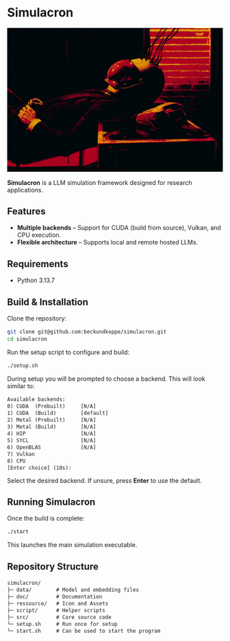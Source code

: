 # Simulacron

<p align="center">
   <img alt="" src="resources/banner.png" width="512" />
</p>

**Simulacron** is a LLM simulation framework designed for research applications.

## Features

* **Multiple backends** – Support for CUDA (build from source), Vulkan, and CPU execution.
* **Flexible architecture** – Supports local and remote hosted LLMs.

## Requirements

* Python 3.13.7

## Build & Installation

Clone the repository:

```bash
git clone git@github.com:beckundkoppe/simulacron.git
cd simulacron
```

Run the setup script to configure and build:

```bash
./setup.sh
```

During setup you will be prompted to choose a backend. This will look similar to:

```
Available backends:
0) CUDA  (Prebuilt)     [N/A]
1) CUDA  (Build)        [default]
2) Metal (Prebuilt)     [N/A]
3) Metal (Build)        [N/A]
4) HIP                  [N/A]
5) SYCL                 [N/A]
6) OpenBLAS             [N/A]
7) Vulkan
8) CPU
[Enter choice] (10s):
```

Select the desired backend. If unsure, press **Enter** to use the default.

## Running Simulacron

Once the build is complete:

```bash
./start
```

This launches the main simulation executable.

## Repository Structure

```
simulacron/
├─ data/        # Model and embedding files
├─ doc/         # Documentation
├─ ressource/   # Icon and Assets
├─ script/      # Helper scripts
├─ src/         # Core source code
└─ setup.sh     # Run once for setup
└─ start.sh     # Can be used to start the program
```
